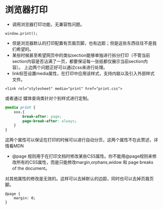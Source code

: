 # 浏览器打印

- 调用浏览器打印功能，无兼容性问题。
```
window.print(); 
```
- 但是浏览器默认的打印配置有页眉页脚，也有边距；但是这些东西往往不是我们希望的。
- 某些时候甚至希望网页中的类似section能够单独进行拆分打印（不管当前section内容是否沾满了一页，都要保证每一张纸都仅展示当前section内容）。
上边两个问题正好可以通过css来进行处理。
- link标签设置media属性，在打印中应用该样式，支持内联以及引入外部样式文件。
```
<link rel="stylesheet" media="print" href="print.css">
```
  或者通过 媒体查询类针对个别样式进行定制。
  
``` css
@media print {
    xxx.{
        break-after: page;
        page-break-after: always;   
    }
}
```

  这两个属性可以保证在打印的时候可以进行自动分页，这两个属性不在此赘述，详情看MDN

- @page 规则用于在打印文档时修改某些CSS属性。你不能用@page规则来修改所有的CSS属性，而是只能修改margin,orphans,widow 和 page breaks of the document。

对其他属性的修改是无效的。这样可以去掉默认的边距，同时也可以去掉页眉页脚。 
```
@page {
    margin: 0;
}
```

